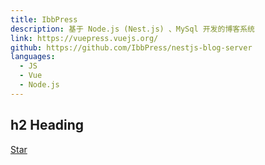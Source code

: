 ```yaml
---
title: IbbPress
description: 基于 Node.js (Nest.js) 、MySql 开发的博客系统
link: https://vuepress.vuejs.org/
github: https://github.com/IbbPress/nestjs-blog-server
languages:
  - JS
  - Vue
  - Node.js
---
```



## h2 Heading

<span style="text-shadow: none;"><a class="github-button" href="https://github.com/IbbPress/nestjs-blog-server" data-icon="octicon-star" data-size="large" data-show-count="true" aria-label="Star this on GitHub">Star</a><script async defer src="https://buttons.github.io/buttons.js"></script></span>